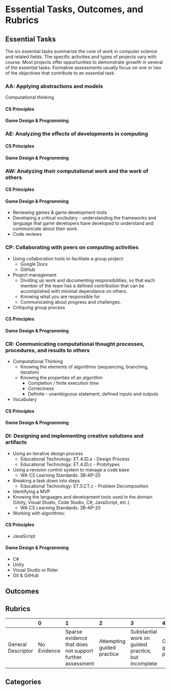 # Essential Tasks, Outcomes, and Rubrics

## Essential Tasks

The six essential tasks summarize the core of work in computer science and related fields. The specific activities and types of projects vary with course. Most projects offer opportunities to demonstrate growith in several of the essential tasks. Formative assessments usually focus on one or two of the objectives that contribute to an essential task.

### AA: Applying abstractions and models

Computational thinking

#### CS Principles

#### Game Design & Programming

### AE: Analyzing the effects of developments in computing

#### CS Principles

#### Game Design & Programming

### AW: Analyzing their computational work and the work of others

#### CS Principles

#### Game Design & Programming

* Reviewing games & game development tools
* Developing a critical vocbulary - understanding the frameworks and language that game developers have developed to understand and communicate about their work.
* Code reviews

### CP: Collaborating with peers on computing activities

* Using collaboration tools to facilitate a group project:
  - Google Docs
  - GitHub
* Project management
  - Dividing up work and documenting responsibilities, so that each member of the team has a defined contribution that can be accomplished with minimal dependance on others.
  - Knowing what you are responsible for
  - Communicating about progress and challenges.
* Critiquing group process

#### CS Principles

#### Game Design & Programming

### CR: Communicating computational thought processes, procedures, and results to others

* Computational Thinking
  - Knowing the elements of algorithms (sequencing, branching, iteration)
  - Knowing the properties of an algorithm
    - Completion / finite execution time
    - Correctness
    - Definite - unambiguous statement, defined inputs and outputs
* Vocabulary

#### CS Principles

#### Game Design & Programming

### DI: Designing and implementing creative solutions and artifacts

* Using an iterative design process
  - Educational Technology: ET.4.ID.a - Design Process
  - Educational Technology: ET.4.ID.c - Prototypes
* Using a revision control system to manage a code base
  - WA CS Learning Standards: 3B-AP-20
* Breaking a task down into steps
  - Educational Technology: ET.5.CT.c - Problem Decomposition
* Identifying a MVP
* Knowing the languages and development tools used in the domain (Unity, Visual Studio, Code Studio, C#, JavaScript, etc.).
  - WA CS Learning Standards: 3B-AP-20
* Working with algorithms:

#### CS Principles

* JavaScript

#### Game Design & Programming

* C#
* Unity
* Visual Studio or Rider
* Git & GitHub

## Outcomes

## Rubrics

|                    | 0           | 1   | 2   | 3   | 4   | 5   | 6   | 7   | 8   |
| :--                | :--         | :-- | :-- | :-- | :-- | :-- | :-- | :-- | :-- |
| General Descriptor | No Evidence | Sparse evidence that does not support further assessment | Attempting guided practice | Substantial work on guided practice, but incomplete | Completing guided practice | Recognizing opportunities for transfer | Solving similar problems | Applying to new problems | Solving new problems |

## Categories
